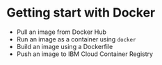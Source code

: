 # Getting start with Docker
- Pull an image from Docker Hub
- Run an image as a container using `docker`
- Build an image using a Dockerfile
- Push an image to IBM Cloud Container Registry
